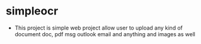 # simpleocr 
* This project is simple web project allow user to upload any kind of document doc, pdf msg outlook email and anything and images as well

